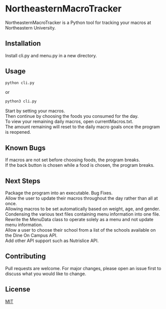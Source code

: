 # NortheasternMacroTracker

NortheasternMacroTracker is a Python tool for tracking your macros at Northeastern University.

## Installation

Install cli.py and menu.py in a new directory.

## Usage

```bash
python cli.py
```

or

```bash
python3 cli.py
```

Start by setting your macros.  
Then continue by choosing the foods you consumed for the day.  
To view your remaining daily macros, open currentMacros.txt.  
The amount remaining will reset to the daily macro goals once the program is reopened.

## Known Bugs

If macros are not set before choosing foods, the program breaks.  
If the back button is chosen while a food is chosen, the program breaks.

## Next Steps

Package the program into an executable.
Bug Fixes.   
Allow the user to update their macros throughout the day rather than all at once.   
Allowing macros to be set automatically based on weight, age, and gender.
Condensing the various text files containing menu information into one file.
Rewrite the MenuData class to operate solely as a menu and not update menu information.   
Allow a user to choose their school from a list of the schools available on the Dine On Campus API.  
Add other API support such as Nutrislice API.

## Contributing
Pull requests are welcome. For major changes, please open an issue first to discuss what you would like to change.

## License
[MIT](https://choosealicense.com/licenses/mit/)
